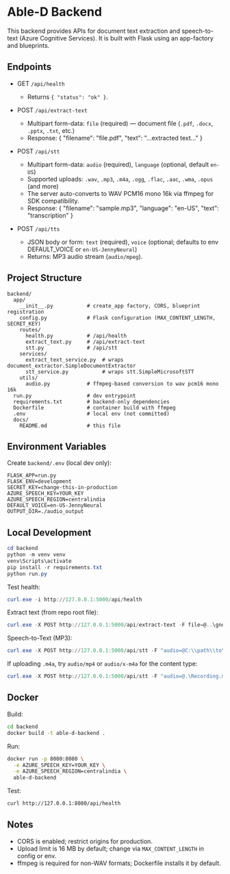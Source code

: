 # Able-D Backend

This backend provides APIs for document text extraction and speech-to-text (Azure Cognitive Services). It is built with Flask using an app-factory and blueprints.

## Endpoints

- GET `/api/health`
  - Returns `{ "status": "ok" }`.

- POST `/api/extract-text`
  - Multipart form-data: `file` (required) — document file (`.pdf`, `.docx`, `.pptx`, `.txt`, etc.)
  - Response:
    { "filename": "file.pdf", "text": "...extracted text..." }

- POST `/api/stt`
  - Multipart form-data: `audio` (required), `language` (optional, default `en-US`)
  - Supported uploads: `.wav`, `.mp3`, `.m4a`, `.ogg`, `.flac`, `.aac`, `.wma`, `.opus` (and more)
  - The server auto-converts to WAV PCM16 mono 16k via ffmpeg for SDK compatibility.
  - Response:
    { "filename": "sample.mp3", "language": "en-US", "text": "transcription" }

- POST `/api/tts`
  - JSON body or form: `text` (required), `voice` (optional; defaults to env DEFAULT_VOICE or `en-US-JennyNeural`)
  - Returns: MP3 audio stream (`audio/mpeg`).

## Project Structure

```
backend/
  app/
    __init__.py           # create_app factory, CORS, blueprint registration
    config.py             # Flask configuration (MAX_CONTENT_LENGTH, SECRET_KEY)
    routes/
      health.py           # /api/health
      extract_text.py     # /api/extract-text
      stt.py              # /api/stt
    services/
      extract_text_service.py  # wraps document_extractor.SimpleDocumentExtractor
      stt_service.py           # wraps stt.SimpleMicrosoftSTT
    utils/
      audio.py            # ffmpeg-based conversion to wav pcm16 mono 16k
  run.py                  # dev entrypoint
  requirements.txt        # backend-only dependencies
  Dockerfile              # container build with ffmpeg
  .env                    # local env (not committed)
  docs/
    README.md             # this file
```

## Environment Variables

Create `backend/.env` (local dev only):

```
FLASK_APP=run.py
FLASK_ENV=development
SECRET_KEY=change-this-in-production
AZURE_SPEECH_KEY=YOUR_KEY
AZURE_SPEECH_REGION=centralindia
DEFAULT_VOICE=en-US-JennyNeural
OUTPUT_DIR=./audio_output
```

## Local Development

```powershell
cd backend
python -m venv venv
venv\Scripts\activate
pip install -r requirements.txt
python run.py
```

Test health:
```powershell
curl.exe -i http://127.0.0.1:5000/api/health
```

Extract text (from repo root file):
```powershell
curl.exe -X POST http://127.0.0.1:5000/api/extract-text -F file=@..\gnotes.pdf
```

Speech-to-Text (MP3):
```powershell
curl.exe -X POST http://127.0.0.1:5000/api/stt -F "audio=@C:\\path\\to\\sample.mp3;type=audio/mpeg" -F language=en-US
```

If uploading `.m4a`, try `audio/mp4` or `audio/x-m4a` for the content type:
```powershell
curl.exe -X POST http://127.0.0.1:5000/api/stt -F "audio=@.\Recording.m4a;type=audio/x-m4a" -F language=en-US
```

## Docker

Build:
```bash
cd backend
docker build -t able-d-backend .
```

Run:
```bash
docker run -p 8080:8080 \
  -e AZURE_SPEECH_KEY=YOUR_KEY \
  -e AZURE_SPEECH_REGION=centralindia \
  able-d-backend
```

Test:
```bash
curl http://127.0.0.1:8080/api/health
```

## Notes
- CORS is enabled; restrict origins for production.
- Upload limit is 16 MB by default; change via `MAX_CONTENT_LENGTH` in config or env.
- ffmpeg is required for non-WAV formats; Dockerfile installs it by default.
